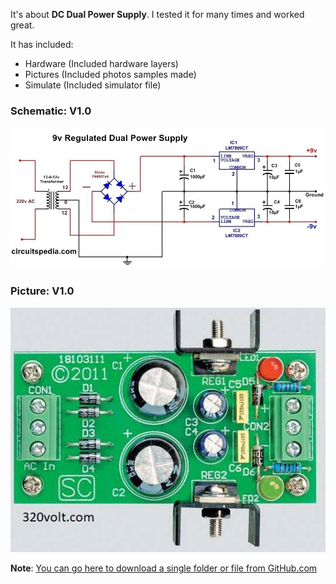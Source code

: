 It's about **DC Dual Power Supply**.
I tested it for many times and worked great.

It has included:
- Hardware (Included hardware layers)
- Pictures (Included photos samples made)
- Simulate (Included simulator file)

### Schematic: V1.0
![](Hardware/V1.0.png)

### Picture: V1.0
![](Pictures/V1.x.jpg)

**Note**: [You can go here to download a single folder or file from GitHub.com](https://minhaskamal.github.io/DownGit/#/home)